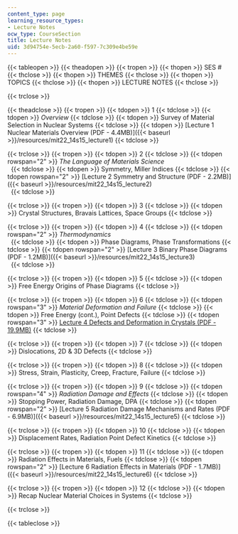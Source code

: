```yaml
---
content_type: page
learning_resource_types:
- Lecture Notes
ocw_type: CourseSection
title: Lecture Notes
uid: 3d94754e-5ecb-2a60-f597-7c309e4be59e
---
```


{{< tableopen >}}
{{< theadopen >}}
{{< tropen >}}
{{< thopen >}}
SES #
{{< thclose >}}
{{< thopen >}}
THEMES
{{< thclose >}}
{{< thopen >}}
TOPICS
{{< thclose >}}
{{< thopen >}}
LECTURE NOTES
{{< thclose >}}

{{< trclose >}}

{{< theadclose >}}
{{< tropen >}}
{{< tdopen >}}
1
{{< tdclose >}}
{{< tdopen >}}
_Overview_
{{< tdclose >}}
{{< tdopen >}}
Survey of Material Selection in Nuclear Systems
{{< tdclose >}}
{{< tdopen >}}
[Lecture 1 Nuclear Materials Overview (PDF - 4.4MB)]({{< baseurl >}}/resources/mit22_14s15_lecture1)
{{< tdclose >}}

{{< trclose >}}
{{< tropen >}}
{{< tdopen >}}
2
{{< tdclose >}}
{{< tdopen rowspan="2" >}}
_The Language of Materials Science_  
 
{{< tdclose >}}
{{< tdopen >}}
Symmetry, Miller Indices
{{< tdclose >}}
{{< tdopen rowspan="2" >}}
[Lecture 2 Symmetry and Structure (PDF - 2.2MB)]({{< baseurl >}}/resources/mit22_14s15_lecture2)  
 
{{< tdclose >}}

{{< trclose >}}
{{< tropen >}}
{{< tdopen >}}
3
{{< tdclose >}}
{{< tdopen >}}
Crystal Structures, Bravais Lattices, Space Groups
{{< tdclose >}}

{{< trclose >}}
{{< tropen >}}
{{< tdopen >}}
4
{{< tdclose >}}
{{< tdopen rowspan="2" >}}
_Thermodynamics_  
 
{{< tdclose >}}
{{< tdopen >}}
Phase Diagrams, Phase Transformations
{{< tdclose >}}
{{< tdopen rowspan="2" >}}
[Lecture 3 Binary Phase Diagrams (PDF - 1.2MB)]({{< baseurl >}}/resources/mit22_14s15_lecture3)  
 
{{< tdclose >}}

{{< trclose >}}
{{< tropen >}}
{{< tdopen >}}
5
{{< tdclose >}}
{{< tdopen >}}
Free Energy Origins of Phase Diagrams
{{< tdclose >}}

{{< trclose >}}
{{< tropen >}}
{{< tdopen >}}
6
{{< tdclose >}}
{{< tdopen rowspan="3" >}}
_Material Deformation and Failure_
{{< tdclose >}}
{{< tdopen >}}
Free Energy (cont.), Point Defects
{{< tdclose >}}
{{< tdopen rowspan="3" >}}
[Lecture 4 Defects and Deformation in Crystals (PDF - 19.9MB)](/ans7870/22/22.14/s15/MIT22_14S15_Lecture4.pdf)
{{< tdclose >}}

{{< trclose >}}
{{< tropen >}}
{{< tdopen >}}
7
{{< tdclose >}}
{{< tdopen >}}
Dislocations, 2D & 3D Defects
{{< tdclose >}}

{{< trclose >}}
{{< tropen >}}
{{< tdopen >}}
8
{{< tdclose >}}
{{< tdopen >}}
Stress, Strain, Plasticity, Creep, Fracture, Failure
{{< tdclose >}}

{{< trclose >}}
{{< tropen >}}
{{< tdopen >}}
9
{{< tdclose >}}
{{< tdopen rowspan="4" >}}
_Radiation Damage and Effects_
{{< tdclose >}}
{{< tdopen >}}
Stopping Power, Radiation Damage, DPA
{{< tdclose >}}
{{< tdopen rowspan="2" >}}
[Lecture 5 Radiation Damage Mechanisms and Rates (PDF - 6.9MB)]({{< baseurl >}}/resources/mit22_14s15_lecture5)
{{< tdclose >}}

{{< trclose >}}
{{< tropen >}}
{{< tdopen >}}
10
{{< tdclose >}}
{{< tdopen >}}
Displacement Rates, Radiation Point Defect Kinetics
{{< tdclose >}}

{{< trclose >}}
{{< tropen >}}
{{< tdopen >}}
11
{{< tdclose >}}
{{< tdopen >}}
Radiation Effects in Materials, Fuels
{{< tdclose >}}
{{< tdopen rowspan="2" >}}
[Lecture 6 Radiation Effects in Materials (PDF - 1.7MB)]({{< baseurl >}}/resources/mit22_14s15_lecture6)
{{< tdclose >}}

{{< trclose >}}
{{< tropen >}}
{{< tdopen >}}
12
{{< tdclose >}}
{{< tdopen >}}
Recap Nuclear Material Choices in Systems
{{< tdclose >}}

{{< trclose >}}

{{< tableclose >}}